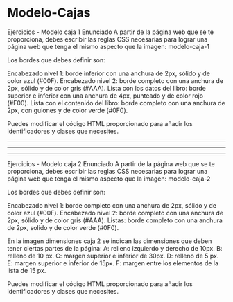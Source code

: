 # Modelo-Cajas
Ejercicios - Modelo caja 1
Enunciado
A partir de la página web que se te proporciona, debes escribir las reglas CSS necesarias para lograr una página web que tenga el mismo aspecto que la imagen: modelo-caja-1

Los bordes que debes definir son:

Encabezado nivel 1: borde inferior con una anchura de 2px, sólido y de color azul (#00F).
Encabezado nivel 2: borde completo con una anchura de 2px, sólido y de color gris (#AAA).
Lista con los datos del libro: borde superior e inferior con una anchura de 4px, punteado y de color rojo (#F00).
Lista con el contenido del libro: borde completo con una anchura de 2px, con guiones y de color verde (#0F0).


Puedes modificar el código HTML proporcionado para añadir los identificadores y clases que necesites.

---------------------------------------------------------
---------------------------------------------------------
---------------------------------------------------------

Ejercicios - Modelo caja 2
Enunciado
A partir de la página web que se te proporciona, debes escribir las reglas CSS necesarias para lograr una página web que tenga el mismo aspecto que la imagen: modelo-caja-2

Los bordes que debes definir son:

Encabezado nivel 1: borde completo con una anchura de 2px, sólido y de color azul (#00F).
Encabezado nivel 2: borde completo con una anchura de 2px, sólido y de color gris (#AAA).
Listas: borde completo con una anchura de 2px, solido y de color verde (#0F0).

En la imagen dimensiones caja 2 se indican las dimensiones que deben tener ciertas partes de la página:
A: relleno izquierdo y derecho de 10px.
B: relleno de 10 px.
C: margen superior e inferior de 30px.
D: relleno de 5 px.
E: margen superior e inferior de 15px.
F: margen entre los elementos de la lista de 15 px.

Puedes modificar el código HTML proporcionado para añadir los identificadores y clases que necesites.
